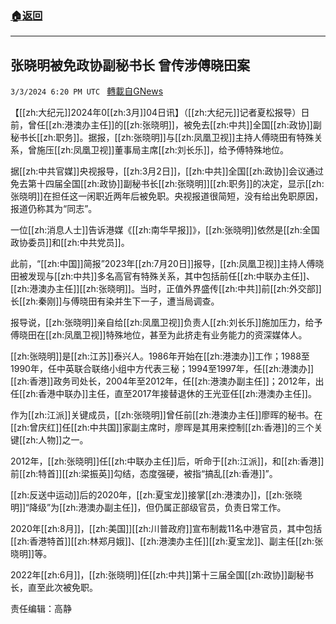 ###  [:house:返回](README.md)
---


## 张晓明被免政协副秘书长 曾传涉傅晓田案
`3/3/2024 6:20 PM UTC ` [轉載自GNews](https://gnews.org/articles/2361453)

【[[zh:大纪元]]2024年0[[zh:3月]]04日讯】（[[zh:大纪元]]记者夏松报导）日前，曾任[[zh:港澳办主任]]的[[zh:张晓明]]，被免去[[zh:中共]]全国[[zh:政协]]副秘书长[[zh:职务]]。据报，[[zh:张晓明]]与[[zh:凤凰卫视]]主持人傅晓田有特殊关系，曾施压[[zh:凤凰卫视]]董事局主席[[zh:刘长乐]]，给予傅特殊地位。

据[[zh:中共官媒]]央视报导，[[zh:3月2日]]，[[zh:中共]]全国[[zh:政协]]会议通过免去第十四届全国[[zh:政协]]副秘书长[[zh:张晓明]][[zh:职务]]的决定，显示[[zh:张晓明]]在担任这一闲职近两年后被免职。央视报道很简短，没有给出免职原因，报道仍称其为“同志”。

一位[[zh:消息人士]]告诉港媒《[[zh:南华早报]]》，[[zh:张晓明]]依然是[[zh:全国政协委员]]和[[zh:中共党员]]。

此前，“[[zh:中国]]简报”2023年[[zh:7月20日]]报导，[[zh:凤凰卫视]]主持人傅晓田被发现与[[zh:中共]]多名高官有特殊关系，其中包括前任[[zh:中联办主任]]、[[zh:港澳办主任]][[zh:张晓明]]。当时，正值外界盛传[[zh:中共]]前[[zh:外交部]]长[[zh:秦刚]]与傅晓田有染并生下一子，遭当局调查。

报导说，[[zh:张晓明]]亲自给[[zh:凤凰卫视]]负责人[[zh:刘长乐]]施加压力，给予傅晓田在[[zh:凤凰卫视]]特殊地位，甚至为此挤走有业务能力的资深媒体人。

[[zh:张晓明]]是[[zh:江苏]]泰兴人。1986年开始在[[zh:港澳办]]工作；1988至1990年，任中英联合联络小组中方代表三秘；1994至1997年，任[[zh:港澳办]][[zh:香港]]政务司处长，2004年至2012年，任[[zh:港澳办副主任]]；2012年，出任[[zh:香港中联办]]主任，直至2017年接替退休的王光亚任[[zh:港澳办主任]]。

作为[[zh:江派]]关键成员，[[zh:张晓明]]曾任前[[zh:港澳办主任]]廖晖的秘书。在[[zh:曾庆红]]任[[zh:中共国]]家副主席时，廖晖是其用来控制[[zh:香港]]的三个关键[[zh:人物]]之一。

2012年，[[zh:张晓明]]任[[zh:中联办主任]]后，听命于[[zh:江派]]，和[[zh:香港]]前[[zh:特首]][[zh:梁振英]]勾结，态度强硬，被指“搞乱[[zh:香港]]”。

[[zh:反送中运动]]后的2020年，[[zh:夏宝龙]]接掌[[zh:港澳办]]，[[zh:张晓明]]“降级”为[[zh:港澳办副主任]]，但仍属正部级官员，负责日常工作。

2020年[[zh:8月]]，[[zh:美国]][[zh:川普政府]]宣布制裁11名中港官员，其中包括[[zh:香港特首]][[zh:林郑月娥]]、[[zh:港澳办主任]][[zh:夏宝龙]]、副主任[[zh:张晓明]]等。

2022年[[zh:6月]]，[[zh:张晓明]]任[[zh:中共]]第十三届全国[[zh:政协]]副秘书长，直至此次被免职。

责任编辑：高静
